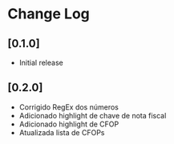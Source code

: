 # Change Log

## [0.1.0]

- Initial release

## [0.2.0]

- Corrigido RegEx dos números
- Adicionado highlight de chave de nota fiscal
- Adicionado highlight de CFOP
- Atualizada lista de CFOPs